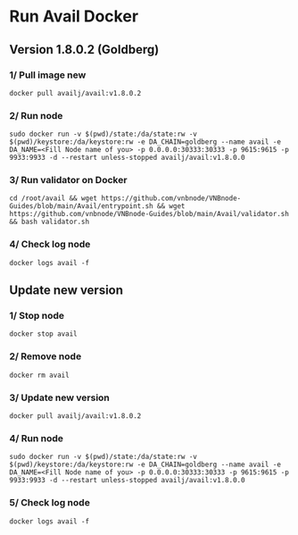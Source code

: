 # Run Avail Docker

## Version 1.8.0.2 (Goldberg)

### 1/ Pull image new 
```
docker pull availj/avail:v1.8.0.2
```
### 2/ Run node
```
sudo docker run -v $(pwd)/state:/da/state:rw -v $(pwd)/keystore:/da/keystore:rw -e DA_CHAIN=goldberg --name avail -e DA_NAME=<Fill Node name of you> -p 0.0.0.0:30333:30333 -p 9615:9615 -p 9933:9933 -d --restart unless-stopped availj/avail:v1.8.0.0
```
### 3/ Run validator on Docker
```
cd /root/avail && wget https://github.com/vnbnode/VNBnode-Guides/blob/main/Avail/entrypoint.sh && wget https://github.com/vnbnode/VNBnode-Guides/blob/main/Avail/validator.sh && bash validator.sh
```
### 4/ Check log node
```
docker logs avail -f
```
## Update new version

### 1/ Stop node
```
docker stop avail
```
### 2/ Remove node
```
docker rm avail
```
### 3/ Update new version
```
docker pull availj/avail:v1.8.0.2
```
### 4/ Run node
```
sudo docker run -v $(pwd)/state:/da/state:rw -v $(pwd)/keystore:/da/keystore:rw -e DA_CHAIN=goldberg --name avail -e DA_NAME=<Fill Node name of you> -p 0.0.0.0:30333:30333 -p 9615:9615 -p 9933:9933 -d --restart unless-stopped availj/avail:v1.8.0.0
```
### 5/ Check log node
```
docker logs avail -f
```
